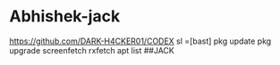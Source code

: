 # Abhishek-jack
https://github.com/DARK-H4CKER01/CODEX
sl =[bast] 
pkg update
pkg upgrade
screenfetch
rxfetch
apt list 
##JACK 
